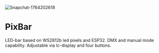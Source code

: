 ![Snapchat-1764202618](https://user-images.githubusercontent.com/33253725/214171696-35233f7d-8e84-48f9-9f00-37cbca535d78.jpg)

# PixBar
LED-bar based on WS2812b led pixels and ESP32. DMX and manual mode capability. Adjustable via lc-display and four buttons.
